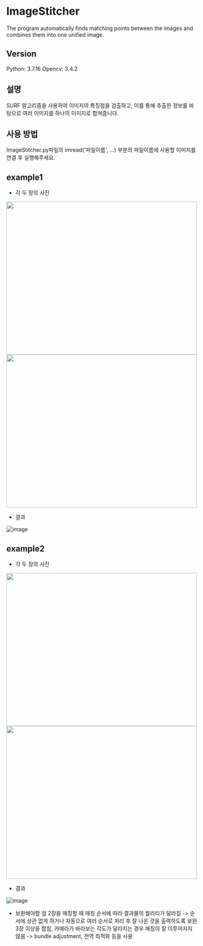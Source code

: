 # ImageStitcher
The program automatically finds matching points between the images and combines them into one unified image.
  
## Version
Python: 3.7.16
Opencv: 3.4.2

## 설명
SURF 알고리즘을 사용하여 이미지의 특징점을 검출하고, 이를 통해 추출한 정보를 바탕으로 여러 이미지를 하나의 이미지로 합쳐줍니다.

## 사용 방법
ImageStitcher.py파일의 imread('파일이름', ...)  부분의 파일이름에 사용할 이미지를 연결 후 실행해주세요.

## example1
- 각 두 장의 사진  
<img src="https://github.com/pianoop/ImageStitcher/assets/86285421/5faf5d12-bb95-4197-849f-d70e8b0048fe.png" width="500" height="400"/>  
<img src="https://github.com/pianoop/ImageStitcher/assets/86285421/ee83574c-7f88-455c-8158-6c009f198db8.png" width="500" height="400"/>  

- 결과  

![image](https://github.com/pianoop/ImageStitcher/assets/86285421/cb061d7b-9068-4cf0-8b6c-f1e04cdd6f16)  

## example2
- 각 두 장의 사진  
<img src="https://github.com/pianoop/ImageStitcher/assets/86285421/612955fe-2431-45a9-9bde-a10651f18305.png" width="500" height="400"/>  
<img src="https://github.com/pianoop/ImageStitcher/assets/86285421/dbe0faef-8ba2-42c9-b16a-5d5b38e02a5c.png" width="500" height="400"/>  

- 결과  

![image](https://github.com/pianoop/ImageStitcher/assets/86285421/28b6eb74-f8ad-4567-a541-cf08c6365310)  


- 보완해야할 점
2장을 매칭할 때 매칭 순서에 따라 결과물의 퀄리티가 달라짐 -> 순서에 상관 없게 하거나 자동으로 여러 순서로 처리 후 잘 나온 것을 출력하도록 보완  
3장 이상을 합침, 카메라가 바라보는 각도가 달라지는 경우 매칭이 잘 이루어지지 않음 -> bundle adjustment, 전역 최적화 등을 사용

